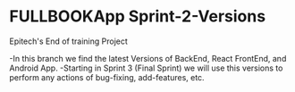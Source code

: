 # FULLBOOKApp Sprint-2-Versions
Epitech's End of training Project

-In this branch we find the latest Versions of BackEnd, React FrontEnd, and Android App.
-Starting in Sprint 3 (Final Sprint) we will use this versions to perform any actions of bug-fixing, add-features, etc. 

